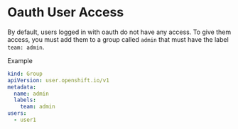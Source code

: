 # Oauth User Access

By default, users logged in with oauth do not have any access. To give them access, you must add them to a group called `admin` that must have the label `team: admin`.

Example

```yaml
kind: Group
apiVersion: user.openshift.io/v1
metadata:
  name: admin
  labels:
    team: admin
users:
  - user1
```
